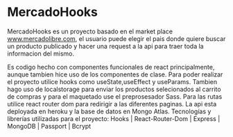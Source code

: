 # MercadoHooks

MercadoHooks es un proyecto basado en el market place www.mercadolibre.com, el usuario puede elegir el pais donde quiere buscar un producto publicado y hacer
una request a la api para traer toda la informacion del mismo.


Es codigo hecho con componentes funcionales de react principalmente, aunque tambien hice uso de los componentes de clase. Para poder realizar el proyecto utilice hooks como useState,useEffect y useParams.
Tambien hago uso de localstorage para enviar los productos selecionados al carrito de compras y para el maquetado use el preprosesador Sass. Para las rutas utilice react router dom para redirigir a las diferentes paginas.
La api esta deployada en heroku y la base de datos en Mongo Atlas.
Tecnologías y librerías utilizadas para el proyecto: Hooks | React-Router-Dom | Express | MongoDB | Passport | Bcrypt
